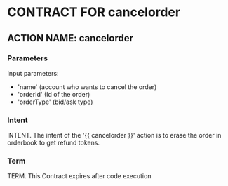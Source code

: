 # CONTRACT FOR cancelorder

## ACTION NAME: cancelorder

### Parameters
Input parameters:

* 'name' (account who wants to cancel the order)
* 'orderId' (Id of the order)
* 'orderType' (bid/ask type)

### Intent
INTENT. The intent of the '{{ cancelorder }}' action is to erase the order in orderbook to get refund tokens.

### Term
TERM. This Contract expires after code execution
